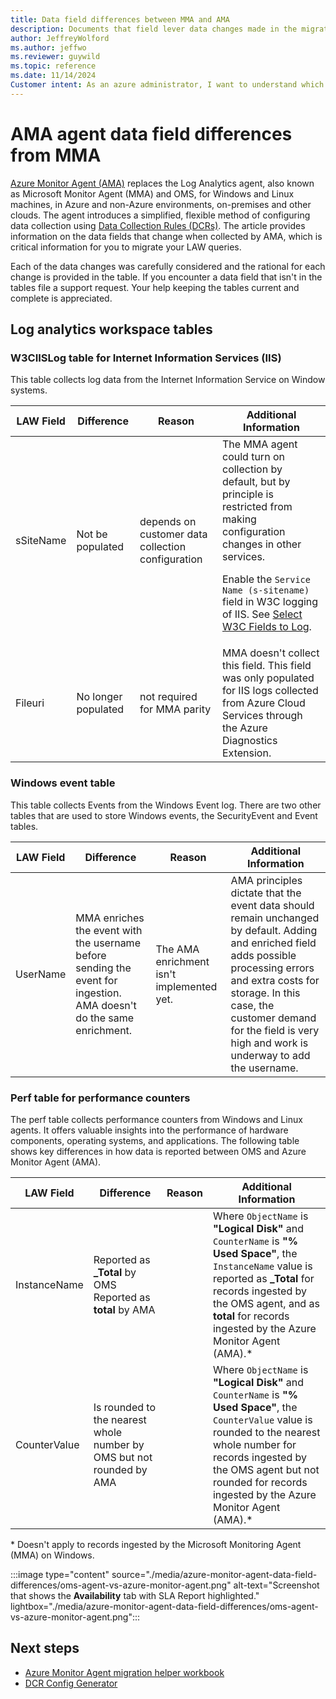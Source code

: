 ```yaml
---
title: Data field differences between MMA and AMA 
description: Documents that field lever data changes made in the migration.
author: JeffreyWolford
ms.author: jeffwo
ms.reviewer: guywild
ms.topic: reference
ms.date: 11/14/2024
Customer intent: As an azure administrator, I want to understand which Log Analytics Workspace queries I may need to update after AMA migration.
---
```


# AMA agent data field differences from MMA

[Azure Monitor Agent (AMA)](./agents-overview.md) replaces the Log Analytics agent, also known as Microsoft Monitor Agent (MMA) and OMS, for Windows and Linux machines, in Azure and non-Azure environments, on-premises and other clouds. The agent introduces a simplified, flexible method of configuring data collection using [Data Collection Rules (DCRs)](../essentials/data-collection-rule-overview.md). The article provides information on the data fields that change when collected by AMA, which is critical information for you to migrate your LAW queries.

Each of the data changes was carefully considered and the rational for each change is provided in the table. If you encounter a data field that isn't in the tables file a support request. Your help keeping the tables current and complete is appreciated.

## Log analytics workspace tables

### W3CIISLog table for Internet Information Services (IIS)

This table collects log data from the Internet Information Service on Window systems.

| LAW Field | Difference | Reason | Additional Information |
|-----------|------------|--------|------------------------|
| sSiteName | Not be populated | depends on customer data collection configuration | The MMA agent could turn on collection by default, but by principle is restricted from making configuration changes in other services.<p>Enable the `Service Name (s-sitename)` field in W3C logging of IIS. See [Select W3C Fields to Log](/iis/manage/provisioning-and-managing-iis/configure-logging-in-iis#select-w3c-fields-to-log).|
| Fileuri | No longer populated | not required for MMA parity | MMA doesn't collect this field. This field was only populated for IIS logs collected from Azure Cloud Services through the Azure Diagnostics Extension. |

### Windows event table

This table collects Events from the Windows Event log. There are two other tables that are used to store Windows events, the SecurityEvent and Event tables.

| LAW Field | Difference | Reason | Additional Information |
|-----------|------------|--------|------------------------|
| UserName | MMA enriches the event with the username before sending the event for ingestion. AMA doesn't do the same enrichment. | The AMA enrichment isn't implemented yet. | AMA principles dictate that the event data should remain unchanged by default. Adding and enriched field adds possible processing errors and extra costs for storage. In this case, the customer demand for the field is very high and work is underway to add the username. |

### Perf table for performance counters

The perf table collects performance counters from Windows and Linux agents. It offers valuable insights into the performance of hardware components, operating systems, and applications. The following table shows key differences in how data is reported between OMS and Azure Monitor Agent (AMA).

| LAW Field    | Difference | Reason | Additional Information |
|--------------|------------|--------|------------------------|
| InstanceName | Reported as **_Total** by OMS<br>Reported as **total** by AMA | | Where `ObjectName` is **"Logical Disk"** and `CounterName` is **"% Used Space"**, the `InstanceName` value is reported as **_Total** for records ingested by the OMS agent, and as **total** for records ingested by the Azure Monitor Agent (AMA).\* |
| CounterValue | Is rounded to the nearest whole number by OMS but not rounded by AMA | | Where `ObjectName` is **"Logical Disk"** and `CounterName` is **"% Used Space"**, the `CounterValue` value is rounded to the nearest whole number for records ingested by the OMS agent but not rounded for records ingested by the Azure Monitor Agent (AMA).\* |

\* Doesn't apply to records ingested by the Microsoft Monitoring Agent (MMA) on Windows.

:::image type="content" source="./media/azure-monitor-agent-data-field-differences/oms-agent-vs-azure-monitor-agent.png" alt-text="Screenshot that shows the **Availability** tab with SLA Report highlighted." lightbox="./media/azure-monitor-agent-data-field-differences/oms-agent-vs-azure-monitor-agent.png":::

## Next steps

* [Azure Monitor Agent migration helper workbook](./azure-monitor-agent-migration-helper-workbook.md)
* [DCR Config Generator](./azure-monitor-agent-migration-data-collection-rule-generator.md)

